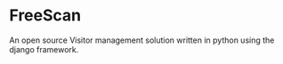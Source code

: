 FreeScan
========

An open source Visitor management solution written in python using the django framework.
